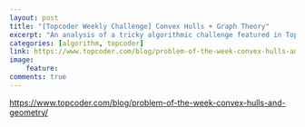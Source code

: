 ```yaml
---
layout: post
title: "[Topcoder Weekly Challenge] Convex Hulls + Graph Theory"
excerpt: "An analysis of a tricky algorithmic challenge featured in Topcoder on Convex Hulls and Graph Theory."
categories: [algorithm, topcoder]
link: https://www.topcoder.com/blog/problem-of-the-week-convex-hulls-and-geometry/
image:
    feature:
comments: true
---
```


<a href="https://www.topcoder.com/blog/problem-of-the-week-convex-hulls-and-geometry/" target="_blank">https://www.topcoder.com/blog/problem-of-the-week-convex-hulls-and-geometry/</a>